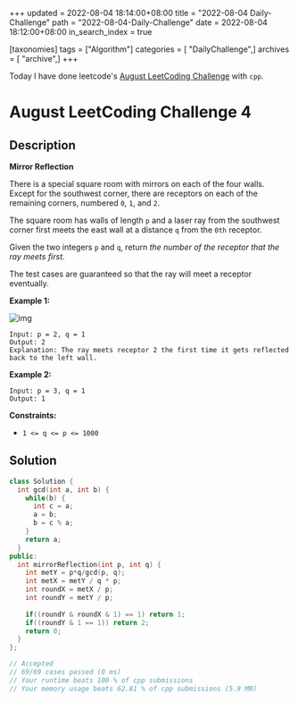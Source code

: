 +++
updated = 2022-08-04 18:14:00+08:00
title = "2022-08-04 Daily-Challenge"
path = "2022-08-04-Daily-Challenge"
date = 2022-08-04 18:12:00+08:00
in_search_index = true

[taxonomies]
tags = ["Algorithm"]
categories = [ "DailyChallenge",]
archives = [ "archive",]
+++

Today I have done leetcode's [August LeetCoding Challenge](https://leetcode.com/problems/mirror-reflection/) with `cpp`.

<!-- more -->

# August LeetCoding Challenge 4

## Description

**Mirror Reflection**

There is a  special square room with mirrors on each of the four walls. Except for  the southwest corner, there are receptors on each of the remaining  corners, numbered `0`, `1`, and `2`.

The square room has walls of length `p` and a laser ray from the southwest corner first meets the east wall at a distance `q` from the `0th` receptor.

Given the two integers `p` and `q`, return *the number of the receptor that the ray meets first*.

The test cases are guaranteed so that the ray will meet a receptor eventually.

 

**Example 1:**

![img](https://s3-lc-upload.s3.amazonaws.com/uploads/2018/06/18/reflection.png)

```
Input: p = 2, q = 1
Output: 2
Explanation: The ray meets receptor 2 the first time it gets reflected back to the left wall.
```

**Example 2:**

```
Input: p = 3, q = 1
Output: 1
```

 

**Constraints:**

- `1 <= q <= p <= 1000`

## Solution

``` cpp
class Solution {
  int gcd(int a, int b) {
    while(b) {
      int c = a;
      a = b;
      b = c % a;
    }
    return a;
  }
public:
  int mirrorReflection(int p, int q) {
    int metY = p*q/gcd(p, q);
    int metX = metY / q * p;
    int roundX = metX / p;
    int roundY = metY / p;
    
    if((roundY & roundX & 1) == 1) return 1;
    if((roundY & 1 == 1)) return 2;
    return 0;
  }
};

// Accepted
// 69/69 cases passed (0 ms)
// Your runtime beats 100 % of cpp submissions
// Your memory usage beats 62.81 % of cpp submissions (5.9 MB)
```
